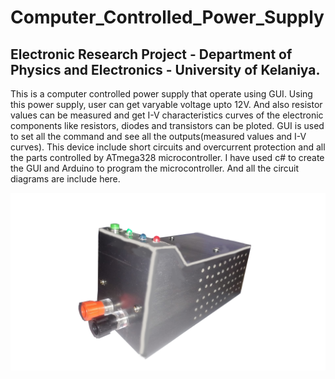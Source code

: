 # Computer_Controlled_Power_Supply
## Electronic Research Project - Department of Physics and Electronics - University of Kelaniya.

This is a computer controlled power supply that operate using GUI. Using this power supply, user can get varyable voltage upto 12V. And also resistor values can be measured and get I-V characteristics curves of the electronic components like resistors, diodes and transistors can be ploted. GUI is used to set all the command and see all the outputs(measured values and I-V curves). This device include short circuits and overcurrent protection and all the parts controlled by ATmega328 microcontroller. I have used c# to create the GUI and Arduino to program the microcontroller. And all the circuit diagrams are include here. 

![View](https://github.com/tkdeshan/Computer_Controlled_Power_Supply/blob/main/CCPS_Overview/view.png)

